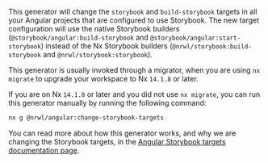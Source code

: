 This generator will change the `storybook` and `build-storybook` targets in all your Angular projects that are configured to use Storybook. The new target configuration will use the native Storybook builders (`@storybook/angular:build-storybook` and `@storybook/angular:start-storybook`) instead of the Nx Storybook builders (`@nrwl/storybook:build-storybook` and `@nrwl/storybook:storybook`).

This generator is usually invoked through a migrator, when you are using `nx migrate` to upgrade your workspace to Nx `14.1.8` or later.

If you are on Nx `14.1.8` or later and you did not use `nx migrate`, you can run this generator manually by running the following command:

```bash
nx g @nrwl/angular:change-storybook-targets
```

You can read more about how this generator works, and why we are changing the Storybook targets, in the [Angular Storybook targets documentation page](/packages/storybook/documents/angular-storybook-targets).
